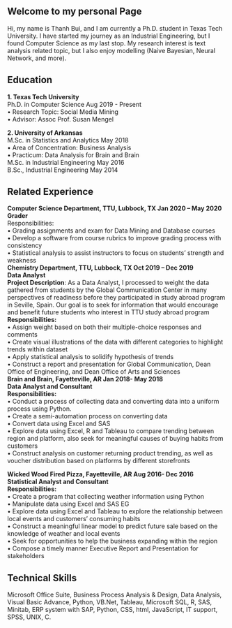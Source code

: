 ## Welcome to my personal Page
Hi, my name is Thanh Bui, and I am currently a Ph.D. student in Texas Tech University. I have started my journey as an Industrial Engineering, but I found Computer Science as my last stop. My research interest is text analysis related topic, but I also enjoy modelling (Naive Bayesian, Neural Network, and more).

## Education
**1. Texas Tech University** <br />
Ph.D. in Computer Science Aug 2019 - Present <br />
•	Research Topic: Social Media Mining <br />
•	Advisor: Assoc Prof. Susan Mengel <br />

**2. University of Arkansas** <br />
M.Sc. in Statistics and Analytics	May 2018 <br />
•	Area of Concentration: Business Analysis <br />
•	Practicum: Data Analysis for Brain and Brain <br />
M.Sc. in Industrial Engineering	May 2016 <br />
B.Sc., Industrial Engineering	May 2014 <br />

## Related Experience
**Computer Science Department, TTU, Lubbock, TX	Jan 2020 – May 2020** <br />
**Grader**<br />
Responsibilities: <br />
•	Grading assignments and exam for Data Mining and Database courses <br />
•	Develop a software from course rubrics to improve grading process with consistency <br />
•	Statistical analysis to assist instructors to focus on students’ strength and weakness <br />
**Chemistry Department, TTU, Lubbock, TX	Oct 2019 – Dec 2019** <br />
**Data Analyst** <br />
**Project Description**: As a Data Analyst, I processed to weight the data gathered from students by the Global Communication Center in many perspectives of readiness before they participated in study abroad program in Seville, Spain. Our goal is to seek for information that would encourage and benefit future students who interest in TTU study abroad program <br />
**Responsibilities:** <br />
•	Assign weight based on both their multiple-choice responses and comments <br />
•	Create visual illustrations of the data with different categories to highlight trends within dataset <br />
•	Apply statistical analysis to solidify hypothesis of trends <br />
•	Construct a report and presentation for Global Communication, Dean Office of Engineering, and Dean Office of Arts and Sciences <br />
**Brain and Brain, Fayetteville, AR	Jan 2018- May 2018** <br />
**Data Analyst and Consultant** <br />
**Responsibilities:** <br />
•	Conduct a process of collecting data and converting data into a uniform process using Python. <br />
•	Create a semi-automation process on converting data <br />
•	Convert data using Excel and SAS <br />
•	Explore data using Excel, R and Tableau to compare trending between region and platform, also seek for meaningful causes of buying habits from customers <br />
•	Construct analysis on customer returning product trending, as well as voucher distribution based on platforms by different storefronts <br />

**Wicked Wood Fired Pizza, Fayetteville, AR	Aug 2016- Dec 2016** <br />
**Statistical Analyst and Consultant** <br />
**Responsibilities:** <br />
•	Create a program that collecting weather information using Python <br />
•	Manipulate data using Excel and SAS EG <br />
•	Explore data using Excel and Tableau to explore the relationship between local events and customers’ consuming habits <br />
•	Construct a meaningful linear model to predict future sale based on the knowledge of weather and local events <br />
•	Seek for opportunities to help the business expanding within the region <br />
•	Compose a timely manner Executive Report and Presentation for stakeholders <br />

## Technical Skills
 
Microsoft Office Suite, Business Process Analysis & Design, Data Analysis, Visual Basic Advance, Python, VB.Net, Tableau, Microsoft SQL, R, SAS, Minitab, ERP system with SAP, Python, CSS, html, JavaScript, IT support, SPSS, UNIX, C.


